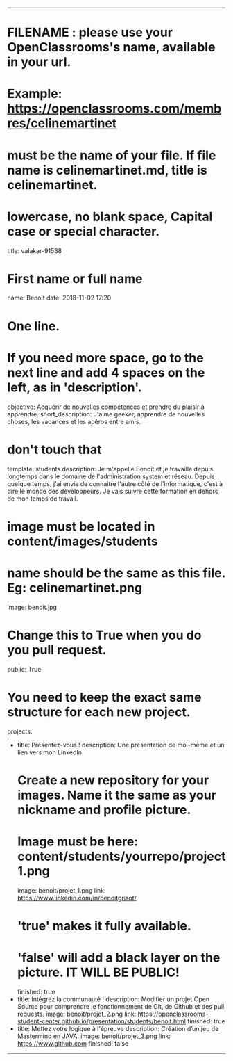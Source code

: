 ---

# FILENAME : please use your OpenClassrooms's name, available in your url.
# Example: https://openclassrooms.com/membres/celinemartinet
# must be the name of your file. If file name is celinemartinet.md, title is celinemartinet.
# lowercase, no blank space, Capital case or special character.
title: valakar-91538

# First name or full name
name: Benoit
date: 2018-11-02 17:20

# One line.
# If you need more space, go to the next line and add 4 spaces on the left, as in 'description'.
objective: Acquérir de nouvelles compétences et prendre du plaisir à apprendre.
short_description: J'aime geeker, apprendre de nouvelles choses, les vacances et les apéros entre amis.

# don't touch that
template: students
description:
    Je m'appelle Benoît et je travaille depuis longtemps dans le domaine de l'administration system et réseau. Depuis quelque temps, j'ai envie de connaitre l'autre côté de l'informatique, c'est à dire le monde des développeurs. Je vais suivre cette formation en dehors de mon temps de travail.

# image must be located in content/images/students
# name should be the same as this file. Eg: celinemartinet.png
image: benoit.jpg

# Change this to True when you do you pull request.
public: True

# You need to keep the exact same structure for each new project.
projects:
  - title: Présentez-vous !
    description: Une présentation de moi-même et un lien vers mon LinkedIn.
    # Create a new repository for your images. Name it the same as your nickname and profile picture.
    # Image must be here: content/students/yourrepo/project1.png
    image: benoit/projet_1.png
    link: https://www.linkedin.com/in/benoitgrisot/
    # 'true' makes it fully available.
    # 'false' will add a black layer on the picture. IT WILL BE PUBLIC!
    finished: true
  - title: Intégrez la communauté !
    description: Modifier un projet Open Source pour comprendre le fonctionnement de Git, de Github et des pull requests. 
    image: benoit/projet_2.png
    link: https://openclassrooms-student-center.github.io/presentation/students/benoit.html
    finished: true
  - title: Mettez votre logique à l'épreuve
    description: Création d’un jeu de Mastermind en JAVA.
    image: benoit/projet_3.png
    link: https://www.github.com
    finished: false
---